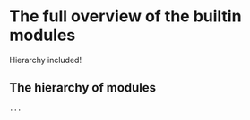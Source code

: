 # The full overview of the builtin modules

Hierarchy included!

## The hierarchy of modules

`...`
